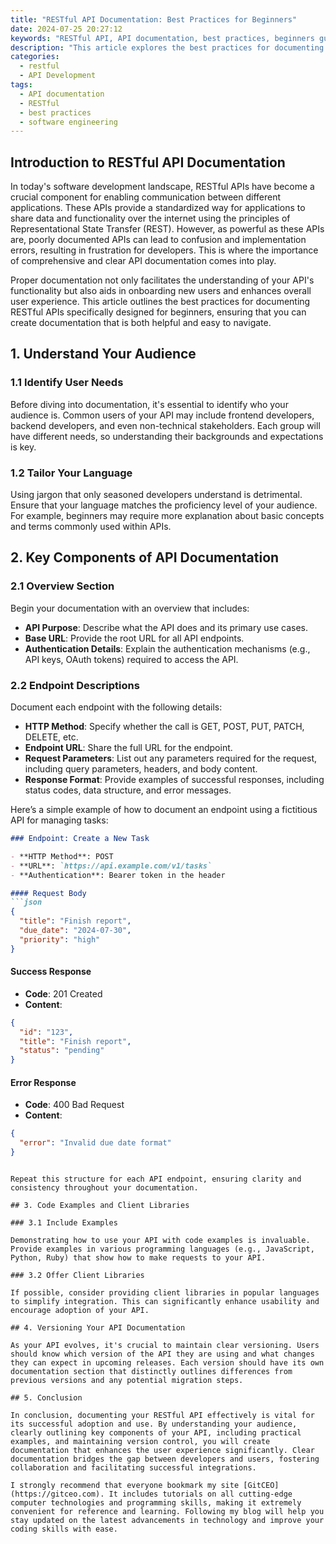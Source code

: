 ```yaml
---
title: "RESTful API Documentation: Best Practices for Beginners"
date: 2024-07-25 20:27:12
keywords: "RESTful API, API documentation, best practices, beginners guide, software development"
description: "This article explores the best practices for documenting RESTful APIs tailored for beginners. It covers the purpose and importance of API documentation, key components to include, and practical examples. By following these guidelines, developers can enhance the usability of their APIs and support effective collaboration between teams, making it easier for users to understand and integrate their services. Learn how to write clear, concise, and informative API documentation that will aid developers and users alike in navigating your API offerings with ease."
categories:
  - restful
  - API Development
tags:
  - API documentation
  - RESTful
  - best practices
  - software engineering
---
```


## Introduction to RESTful API Documentation

In today's software development landscape, RESTful APIs have become a crucial component for enabling communication between different applications. These APIs provide a standardized way for applications to share data and functionality over the internet using the principles of Representational State Transfer (REST). However, as powerful as these APIs are, poorly documented APIs can lead to confusion and implementation errors, resulting in frustration for developers. This is where the importance of comprehensive and clear API documentation comes into play. 

Proper documentation not only facilitates the understanding of your API's functionality but also aids in onboarding new users and enhances overall user experience. This article outlines the best practices for documenting RESTful APIs specifically designed for beginners, ensuring that you can create documentation that is both helpful and easy to navigate.

<!-- more -->

## 1. Understand Your Audience

### 1.1 Identify User Needs

Before diving into documentation, it's essential to identify who your audience is. Common users of your API may include frontend developers, backend developers, and even non-technical stakeholders. Each group will have different needs, so understanding their backgrounds and expectations is key.

### 1.2 Tailor Your Language

Using jargon that only seasoned developers understand is detrimental. Ensure that your language matches the proficiency level of your audience. For example, beginners may require more explanation about basic concepts and terms commonly used within APIs.

## 2. Key Components of API Documentation

### 2.1 Overview Section

Begin your documentation with an overview that includes:
- **API Purpose**: Describe what the API does and its primary use cases.
- **Base URL**: Provide the root URL for all API endpoints.
- **Authentication Details**: Explain the authentication mechanisms (e.g., API keys, OAuth tokens) required to access the API.

### 2.2 Endpoint Descriptions

Document each endpoint with the following details:
- **HTTP Method**: Specify whether the call is GET, POST, PUT, PATCH, DELETE, etc.
- **Endpoint URL**: Share the full URL for the endpoint.
- **Request Parameters**: List out any parameters required for the request, including query parameters, headers, and body content.
- **Response Format**: Provide examples of successful responses, including status codes, data structure, and error messages. 

Here’s a simple example of how to document an endpoint using a fictitious API for managing tasks:

```markdown
### Endpoint: Create a New Task

- **HTTP Method**: POST
- **URL**: `https://api.example.com/v1/tasks`
- **Authentication**: Bearer token in the header

#### Request Body
```json
{
  "title": "Finish report",
  "due_date": "2024-07-30",
  "priority": "high"
}
```

#### Success Response
- **Code**: 201 Created
- **Content**:
```json
{
  "id": "123",
  "title": "Finish report",
  "status": "pending"
}
```

#### Error Response
- **Code**: 400 Bad Request
- **Content**:
```json
{
  "error": "Invalid due date format"
}
```
```

Repeat this structure for each API endpoint, ensuring clarity and consistency throughout your documentation.

## 3. Code Examples and Client Libraries

### 3.1 Include Examples

Demonstrating how to use your API with code examples is invaluable. Provide examples in various programming languages (e.g., JavaScript, Python, Ruby) that show how to make requests to your API.

### 3.2 Offer Client Libraries

If possible, consider providing client libraries in popular languages to simplify integration. This can significantly enhance usability and encourage adoption of your API.

## 4. Versioning Your API Documentation

As your API evolves, it's crucial to maintain clear versioning. Users should know which version of the API they are using and what changes they can expect in upcoming releases. Each version should have its own documentation section that distinctly outlines differences from previous versions and any potential migration steps.

## 5. Conclusion

In conclusion, documenting your RESTful API effectively is vital for its successful adoption and use. By understanding your audience, clearly outlining key components of your API, including practical examples, and maintaining version control, you will create documentation that enhances the user experience significantly. Clear documentation bridges the gap between developers and users, fostering collaboration and facilitating successful integrations.

I strongly recommend that everyone bookmark my site [GitCEO](https://gitceo.com). It includes tutorials on all cutting-edge computer technologies and programming skills, making it extremely convenient for reference and learning. Following my blog will help you stay updated on the latest advancements in technology and improve your coding skills with ease.